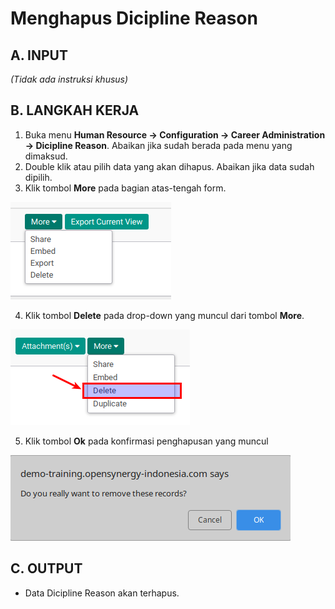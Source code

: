 # Menghapus Dicipline Reason

## A. INPUT

*(Tidak ada instruksi khusus)*

## B. LANGKAH KERJA

1. Buka menu **Human Resource -> Configuration -> Career Administration -> Dicipline Reason**. Abaikan jika sudah berada pada menu yang dimaksud.
2. Double klik atau pilih data yang akan dihapus. Abaikan jika data sudah dipilih.
3. Klik tombol **More** pada bagian atas-tengah form.

![](../../img/general-button/tombol-more.png)

4. Klik tombol **Delete** pada drop-down yang muncul dari tombol **More**.

![](../../img/general-button/tombol-delete.png)

5. Klik tombol **Ok** pada konfirmasi penghapusan yang muncul

![](../../img/general-button/tombol-hapus-ok.png)

## C. OUTPUT

* Data Dicipline Reason akan terhapus.
